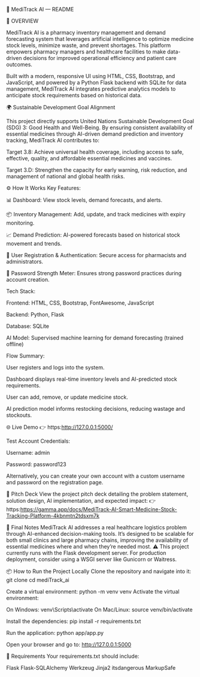 📖 MediTrack AI — README


📌 OVERVIEW





MediTrack AI is a pharmacy inventory management and demand forecasting system that leverages artificial intelligence to optimize medicine stock levels, minimize waste, and prevent shortages. This platform empowers pharmacy managers and healthcare facilities to make data-driven decisions for improved operational efficiency and patient care outcomes.

Built with a modern, responsive UI using HTML, CSS, Bootstrap, and JavaScript, and powered by a Python Flask backend with SQLite for data management, MediTrack AI integrates predictive analytics models to anticipate stock requirements based on historical data.



🌍 Sustainable Development Goal Alignment





This project directly supports United Nations Sustainable Development Goal (SDG) 3: Good Health and Well-Being.
By ensuring consistent availability of essential medicines through AI-driven demand prediction and inventory tracking, MediTrack AI contributes to:

Target 3.8: Achieve universal health coverage, including access to safe, effective, quality, and affordable essential medicines and vaccines.

Target 3.D: Strengthen the capacity for early warning, risk reduction, and management of national and global health risks.









⚙️ How It Works
Key Features:

📊 Dashboard: View stock levels, demand forecasts, and alerts.

📦 Inventory Management: Add, update, and track medicines with expiry monitoring.

📈 Demand Prediction: AI-powered forecasts based on historical stock movement and trends.

🔐 User Registration & Authentication: Secure access for pharmacists and administrators.

📑 Password Strength Meter: Ensures strong password practices during account creation.

Tech Stack:

Frontend: HTML, CSS, Bootstrap, FontAwesome, JavaScript

Backend: Python, Flask

Database: SQLite

AI Model: Supervised machine learning for demand forecasting (trained offline)

Flow Summary:

User registers and logs into the system.

Dashboard displays real-time inventory levels and AI-predicted stock requirements.

User can add, remove, or update medicine stock.

AI prediction model informs restocking decisions, reducing wastage and stockouts.












🌐 Live Demo
👉 https:http://127.0.0.1:5000/

Test Account Credentials:

Username: admin

Password: password123

Alternatively, you can create your own account with a custom username and password on the registration page.










📑 Pitch Deck
View the project pitch deck detailing the problem statement, solution design, AI implementation, and expected impact:
👉 https:https://gamma.app/docs/MediTrack-AI-Smart-Medicine-Stock-Tracking-Platform-4kbnmtn2tdsxm7k











📌 Final Notes
MediTrack AI addresses a real healthcare logistics problem through AI-enhanced decision-making tools. It’s designed to be scalable for both small clinics and large pharmacy chains, improving the availability of essential medicines where and when they’re needed most.
⚠️ This project currently runs with the Flask development server. For production deployment, consider using a WSGI server like Gunicorn or Waitress.












📦 How to Run the Project Locally
Clone the repository and navigate into it:
git clone <repo-url>
cd mediTrack_ai

Create a virtual environment:
python -m venv venv
Activate the virtual environment:

On Windows:
venv\Scripts\activate
On Mac/Linux:
source venv/bin/activate

Install the dependencies:
pip install -r requirements.txt

Run the application:
python app/app.py

Open your browser and go to:
http://127.0.0.1:5000

📄 Requirements
Your requirements.txt should include:

Flask
Flask-SQLAlchemy
Werkzeug
Jinja2
itsdangerous
MarkupSafe
